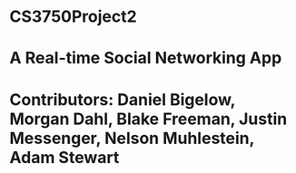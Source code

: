 # CS3750Project2
# A Real-time Social Networking App

# Contributors: Daniel Bigelow, Morgan Dahl, Blake Freeman, Justin Messenger, Nelson Muhlestein, Adam Stewart